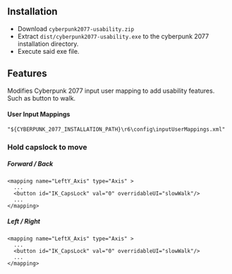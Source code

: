 ## Installation
- Download `cyberpunk2077-usability.zip`
- Extract `dist/cyberpunk2077-usability.exe` to the cyberpunk 2077 installation directory. 
- Execute said exe file.

## Features
Modifies Cyberpunk 2077 input user mapping to add usability features. Such as button to walk.

#### User Input Mappings

```
"${CYBERPUNK_2077_INSTALLATION_PATH}\r6\config\inputUserMappings.xml"
```

### Hold capslock to move
##### Forward / Back
```
<mapping name="LeftY_Axis" type="Axis" >
  ...
  <button id="IK_CapsLock" val="0" overridableUI="slowWalk"/>
  ...
</mapping>
```

##### Left / Right
```
<mapping name="LeftX_Axis" type="Axis" >
  ...
  <button id="IK_CapsLock" val="0" overridableUI="slowWalk"/>
  ...
</mapping>
```


